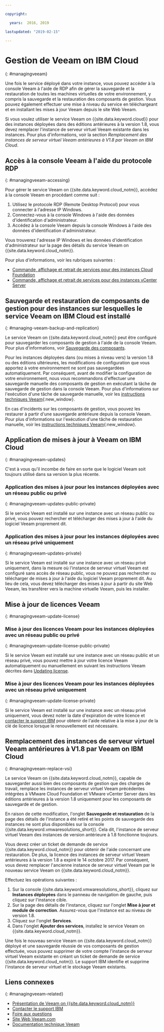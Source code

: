 ```yaml
---

copyright:

  years:  2016, 2019

lastupdated: "2019-02-15"

---
```


# Gestion de Veeam on IBM Cloud
{: #managingveeam}

Une fois le service déployé dans votre instance, vous pouvez accéder à la console Veeam à l'aide de RDP afin de gérer la sauvegarde et la restauration de toutes les machines virtuelles de votre environnement, y compris la sauvegarde et la restauration des composants de gestion. Vous pouvez également effectuer une mise à niveau du service en téléchargeant et en installant les mises à jour Veeam depuis le site Web Veeam.

Si vous voulez utiliser le service Veeam on {{site.data.keyword.cloud}} pour des instances déployées dans des éditions antérieures à la version 1.8, vous devez remplacer l'instance de serveur virtuel Veeam existante dans les instances. Pour plus d'informations, voir la section _Remplacement des instances de serveur virtuel Veeam antérieures à V1.8 par Veeam on IBM Cloud_.

## Accès à la console Veeam à l'aide du protocole RDP
{: #managingveeam-accessing}

Pour gérer le service Veeam on {{site.data.keyword.cloud_notm}}, accédez à la console Veeam en procédant comme suit :
1. Utilisez le protocole RDP (Remote Desktop Protocol) pour vous connecter à l'adresse IP Windows.
2. Connectez-vous à la console Windows à l'aide des données d'identification d'administrateur.
3. Accédez à la console Veeam depuis la console Windows à l'aide des données d'identification d'administrateur.

Vous trouverez l'adresse IP Windows et les données d'identification d'administrateur sur la page des détails du service Veeam on {{site.data.keyword.cloud_notm}}.

Pour plus d'informations, voir les rubriques suivantes :
* [Commande, affichage et retrait de services pour des instances Cloud Foundation](/docs/services/vmwaresolutions/sddc?topic=vmware-solutions-sd_addingremovingservices)
* [Commande, affichage et retrait de services pour des instances vCenter Server](/docs/services/vmwaresolutions/vcenter?topic=vmware-solutions-vc_addingremovingservices)

## Sauvegarde et restauration de composants de gestion pour des instances sur lesquelles le service Veeam on IBM Cloud est installé
{: #managing-veeam-backup-and-replication}

Le service Veeam on {{site.data.keyword.cloud_notm}} peut être configuré pour sauvegarder les composants de gestion à l'aide de la console Veeam. Pour plus d'informations, voir [Sauvegarde des composants](/docs/services/vmwaresolutions/archiref/solution?topic=vmware-solutions-solution_backingup).

Pour les instances déployées dans (ou mises à niveau vers) la version 1.8 ou des éditions ultérieures, les modifications de configuration que vous apportez à votre environnement ne sont pas sauvegardées automatiquement. Par conséquent, avant de modifier la configuration de votre environnement, nous vous recommandons d'effectuer une sauvegarde manuelle des composants de gestion en exécutant la tâche de sauvegarde de gestion dans la console Veeam. Pour plus d'informations sur l'exécution d'une tâche de sauvegarde manuelle, voir les [instructions techniques Veeam](https://helpcenter.veeam.com/backup/vsphere/scheduing_manual.html){:new_window}.

En cas d'incidents sur les composants de gestion, vous pouvez les restaurer à partir d'une sauvegarde antérieure depuis la console Veeam. Pour plus d'informations sur l'exécution d'une tâche de restauration manuelle, voir les [instructions techniques Veeam]( https://helpcenter.veeam.com/backup/vsphere/performing_full_recovery.html){:new_window}.

## Application de mises à jour à Veeam on IBM Cloud
{: #managingveeam-updates}

C'est à vous qu'il incombe de faire en sorte que le logiciel Veeam soit toujours utilisé dans sa version la plus récente.

### Application des mises à jour pour les instances déployées avec un réseau public ou privé
{: #managingveeam-updates-public-private}

Si le service Veeam est installé sur une instance avec un réseau public ou privé, vous pouvez rechercher et télécharger des mises à jour à l'aide du logiciel Veeam proprement dit.

### Application des mises à jour pour les instances déployées avec un réseau privé uniquement
{: #managingveeam-updates-private}

Si le service Veeam est installé sur une instance avec un réseau privé uniquement, dans la mesure où l'instance de serveur virtuel Veeam est configuré sans accès de réseau public, vous ne pouvez pas rechercher ou télécharger de mises à jour à l'aide du logiciel Veeam proprement dit. Au lieu de cela, vous devez télécharger des mises à jour à partir du site Web Veeam, les transférer vers la machine virtuelle Veeam, puis les installer.

## Mise à jour de licences Veeam
{: #managingveeam-update-license}

### Mise à jour des licences Veeam pour les instances déployées avec un réseau public ou privé
{: #managingveeam-update-license-public-private}

Si le service Veeam est installé sur une instance avec un réseau public et un réseau privé, vous pouvez mettre à jour votre licence Veeam automatiquement ou manuellement en suivant les instructions Veeam décrites dans [Updating license]( https://helpcenter.veeam.com/docs/backup/vsphere/license_update.html).

### Mise à jour des licences Veeam pour les instances déployées avec un réseau privé uniquement
{: #managingveeam-update-license-private}

Si le service Veeam est installé sur une instance avec un réseau privé uniquement, vous devez noter la date d'expiration de votre licence et [contacter le support IBM](/docs/services/vmwaresolutions/vmonic?topic=vmware-solutions-trbl_support) pour obtenir de l'aide relative à la mise à jour de la clé de licence lorsque le renouvellement est nécessaire.

## Remplacement des instances de serveur virtuel Veeam antérieures à V1.8 par Veeam on IBM Cloud
{: #managingveeam-replace-vsi}

Le service Veeam on {{site.data.keyword.cloud_notm}}, capable de sauvegarder aussi bien des composants de gestion que des charges de travail, remplace les instances de serveur virtuel Veeam précédentes intégrées à VMware Cloud Foundation et VMware vCenter Server dans les éditions antérieures à la version 1.8 uniquement pour les composants de sauvegarde et de gestion.

En raison de cette modification, l'onglet **Sauvegarde et restauration** de la page des détails de l'instance a été retiré et les points de sauvegarde des instances ne sont plus disponibles sur la console {{site.data.keyword.vmwaresolutions_short}}. Cela dit, l'instance de serveur virtuel Veeam des instances de version antérieure à 1.8 fonctionne toujours.

Vous devez créer un ticket de demande de service {{site.data.keyword.cloud_notm}} pour obtenir de l'aide concernant une restauration. De plus, la licence des instances de serveur virtuel Veeam antérieures à la version 1.8 a expiré le 14 octobre 2017. Par conséquent, vous devez remplacer l'ancienne instance de serveur virtuel Veeam par le nouveau service Veeam on {{site.data.keyword.cloud_notm}}.

Effectuez les opérations suivantes :
1. Sur la console {{site.data.keyword.vmwaresolutions_short}}, cliquez sur **Instances déployées** dans le panneau de navigation de gauche, puis cliquez sur l'instance cible.
2. Sur la page des détails de l'instance, cliquez sur l'onglet **Mise à jour et module de correction**. Assurez-vous que l'instance est au niveau de version 1.8.
3. Cliquez sur l'onglet **Services**.
4. Dans l'onglet **Ajouter des services**, installez le service Veeam on {{site.data.keyword.cloud_notm}}.

Une fois le nouveau service Veeam on {{site.data.keyword.cloud_notm}} déployé et une sauvegarde réussie de vos composants de gestion effectuée, vous pouvez supprimer de votre compte l'instance de serveur virtuel Veeam existante en créant un ticket de demande de service {{site.data.keyword.cloud_notm}}. Le support IBM identifie et supprime l'instance de serveur virtuel et le stockage Veeam existants.

## Liens connexes
{: #managingveeam-related}

* [Présentation de Veeam on {{site.data.keyword.cloud_notm}}](/docs/services/vmwaresolutions/services?topic=vmware-solutions-veeam_considerations)
* [Contacter le support IBM](/docs/services/vmwaresolutions/vmonic?topic=vmware-solutions-trbl_support)
* [Foire aux questions](/docs/services/vmwaresolutions/vmonic?topic=vmware-solutions-faq)
* [Site Web Veeam.com](https://www.veeam.com/)
* [Documentation technique Veeam](https://www.veeam.com/documentation-guides-datasheets.html)
